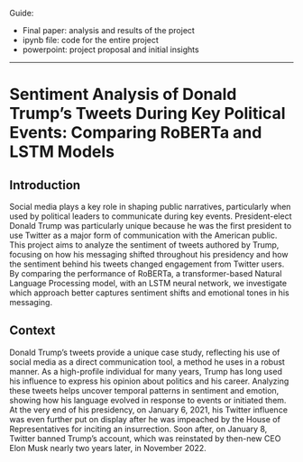 Guide: 
- Final paper: analysis and results of the project
- ipynb file: code for the entire project
- powerpoint: project proposal and initial insights

_______________________________________________________

# Sentiment Analysis of Donald Trump’s Tweets During Key Political Events: Comparing RoBERTa and LSTM Models

## Introduction

Social media plays a key role in shaping public narratives, particularly when used by political leaders to communicate during key events. President-elect Donald Trump was particularly unique because he was the first president to use Twitter as a major form of communication with the American public. This project aims to analyze the sentiment of tweets authored by Trump, focusing on how his messaging shifted throughout his presidency and how the sentiment behind his tweets changed engagement from Twitter users. By comparing the performance of RoBERTa, a transformer-based Natural Language Processing model, with an LSTM neural network, we investigate which approach better captures sentiment shifts and emotional tones in his messaging.


## Context
Donald Trump’s tweets provide a unique case study, reflecting his use of social media as a direct communication tool, a method he uses in a robust manner. As a high-profile individual for many years, Trump has long used his influence to express his opinion about politics and his career. Analyzing these tweets helps uncover temporal patterns in sentiment and emotion, showing how his language evolved in response to events or initiated them. At the very end of his presidency, on January 6, 2021, his Twitter influence was even further put on display after he was impeached by the House of Representatives for inciting an insurrection. Soon after, on January 8, Twitter banned Trump’s account, which was reinstated by then-new CEO Elon Musk nearly two years later, in November 2022.

